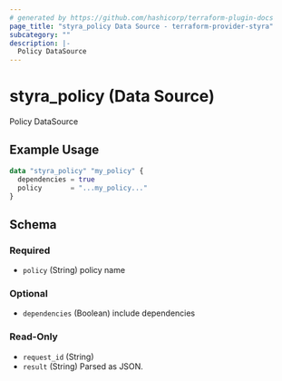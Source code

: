 ```yaml
---
# generated by https://github.com/hashicorp/terraform-plugin-docs
page_title: "styra_policy Data Source - terraform-provider-styra"
subcategory: ""
description: |-
  Policy DataSource
---
```


# styra_policy (Data Source)

Policy DataSource

## Example Usage

```terraform
data "styra_policy" "my_policy" {
  dependencies = true
  policy       = "...my_policy..."
}
```

<!-- schema generated by tfplugindocs -->
## Schema

### Required

- `policy` (String) policy name

### Optional

- `dependencies` (Boolean) include dependencies

### Read-Only

- `request_id` (String)
- `result` (String) Parsed as JSON.
